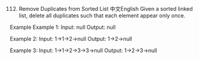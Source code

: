 112. Remove Duplicates from Sorted List
中文English
Given a sorted linked list, delete all duplicates such that each element appear only once.

Example
Example 1:
	Input:  null
	Output: null


Example 2:
	Input:  1->1->2->null
	Output: 1->2->null
	
Example 3:
	Input:  1->1->2->3->3->null
	Output: 1->2->3->null
	

